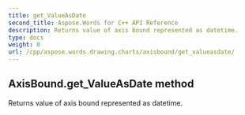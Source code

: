 ```yaml
---
title: get_ValueAsDate
second_title: Aspose.Words for C++ API Reference
description: Returns value of axis bound represented as datetime. 
type: docs
weight: 0
url: /cpp/aspose.words.drawing.charts/axisbound/get_valueasdate/
---
```

## AxisBound.get_ValueAsDate method


Returns value of axis bound represented as datetime.

